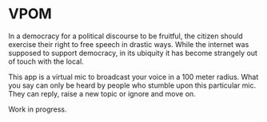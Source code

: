 # VPOM
In a democracy for a political discourse to be
fruitful, the citizen should exercise their right to
free speech in drastic ways. While the internet
was supposed to support democracy, in its
ubiquity it has become strangely out of touch
with the local.

This app is a virtual mic to broadcast your voice
in a 100 meter radius. What you say can only
be heard by people who stumble upon this
particular mic. They can reply, raise a new topic
or ignore and move on.

Work in progress.
